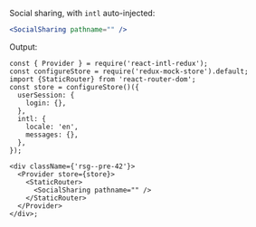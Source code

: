 Social sharing, with `intl` auto-injected:

```jsx static
<SocialSharing pathname="" />
```

Output:

```jsx_ noeditor
const { Provider } = require('react-intl-redux');
const configureStore = require('redux-mock-store').default;
import {StaticRouter} from 'react-router-dom';
const store = configureStore()({
  userSession: {
    login: {},
  },
  intl: {
    locale: 'en',
    messages: {},
  },
});

<div className={'rsg--pre-42'}>
  <Provider store={store}>
    <StaticRouter>
      <SocialSharing pathname="" />
    </StaticRouter>
  </Provider>
</div>;
```
